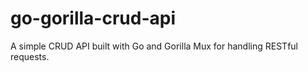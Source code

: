 # go-gorilla-crud-api
A simple CRUD API built with Go and Gorilla Mux for handling RESTful requests.
